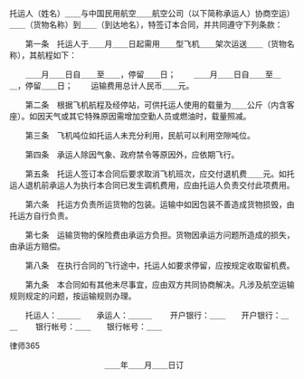 
 托运人（姓名）＿＿与中国民用航空＿＿航空公司（以下简称承运人）协商空运）＿＿（货物名称）到＿＿（到达地名），特签订本合同，并共同遵守下列条款： 
 
 　　第一条　托运人于＿＿月＿＿日起需用＿＿型飞机＿＿架次运送＿＿（货物名称），其航程如下： 
 
 　　＿＿月＿＿日自＿＿至＿＿，停留＿＿日； 
 　　＿＿月＿＿日自＿＿至＿＿，停留＿＿日； 
 　　运输费用总计人民币＿＿元。 
 
 　　第二条　根据飞机航程及经停站，可供托运人使用的载量为＿＿公斤（内含客座）。如因天气或其它特殊原因需增加空勤人员或燃油时，载量照减。 
 
 　　第三条　飞机吨位如托运人未充分利用，民航可以利用空隙吨位。 
 
 　　第四条　承运人除因气象、政府禁令等原因外，应依期飞行。 
 
 　　第五条　托运人签订本合同后要求取消飞机班次，应交付退机费＿＿元。如托运人退机前承运人为执行本合同已发生调机费用，应由托运人负责交付此项费用。 
 
 　　第六条　托运方负责所运货物的包装。运输中如因包装不善造成货物损毁，由托运方自行负责。 
 
 　　第七条　运输货物的保险费由承运方负担。货物因承运方问题所造成的损失，由承运方赔偿。 
 
 　　第八条　在执行合同的飞行途中，托运人如要求停留，应按规定收取留机费。 
 
 　　第九条　本合同如有其他未尽事宜，应由双方共同协商解决。凡涉及航空运输规则规定的问题，按运输规则办理。 
 
 　　托运人：＿＿＿　　承运人：＿＿＿ 
 　　开户银行：＿＿　　开户银行：＿＿ 
 　　银行帐号：＿＿　　银行帐号：＿＿ 




 
律师365






 　　　　　　　　　　　　＿＿年＿＿月＿＿日订 


 

 
 
 
 
 
  


  
 

  


  


  
 
 
 
 

